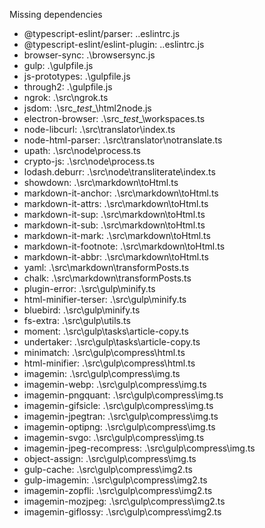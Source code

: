 Missing dependencies
* @typescript-eslint/parser: .\.eslintrc.js
* @typescript-eslint/eslint-plugin: .\.eslintrc.js
* browser-sync: .\browsersync.js
* gulp: .\gulpfile.js
* js-prototypes: .\gulpfile.js
* through2: .\gulpfile.js
* ngrok: .\src\ngrok.ts
* jsdom: .\src\__test__\html2node.js
* electron-browser: .\src\__test__\workspaces.ts
* node-libcurl: .\src\translator\index.ts
* node-html-parser: .\src\translator\notranslate.ts
* upath: .\src\node\process.ts
* crypto-js: .\src\node\process.ts
* lodash.deburr: .\src\node\transliterate\index.ts
* showdown: .\src\markdown\toHtml.ts
* markdown-it-anchor: .\src\markdown\toHtml.ts
* markdown-it-attrs: .\src\markdown\toHtml.ts
* markdown-it-sup: .\src\markdown\toHtml.ts
* markdown-it-sub: .\src\markdown\toHtml.ts
* markdown-it-mark: .\src\markdown\toHtml.ts
* markdown-it-footnote: .\src\markdown\toHtml.ts
* markdown-it-abbr: .\src\markdown\toHtml.ts
* yaml: .\src\markdown\transformPosts.ts
* chalk: .\src\markdown\transformPosts.ts
* plugin-error: .\src\gulp\minify.ts
* html-minifier-terser: .\src\gulp\minify.ts
* bluebird: .\src\gulp\minify.ts
* fs-extra: .\src\gulp\utils.ts
* moment: .\src\gulp\tasks\article-copy.ts
* undertaker: .\src\gulp\tasks\article-copy.ts
* minimatch: .\src\gulp\compress\html.ts
* html-minifier: .\src\gulp\compress\html.ts
* imagemin: .\src\gulp\compress\img.ts
* imagemin-webp: .\src\gulp\compress\img.ts
* imagemin-pngquant: .\src\gulp\compress\img.ts
* imagemin-gifsicle: .\src\gulp\compress\img.ts
* imagemin-jpegtran: .\src\gulp\compress\img.ts
* imagemin-optipng: .\src\gulp\compress\img.ts
* imagemin-svgo: .\src\gulp\compress\img.ts
* imagemin-jpeg-recompress: .\src\gulp\compress\img.ts
* object-assign: .\src\gulp\compress\img.ts
* gulp-cache: .\src\gulp\compress\img2.ts
* gulp-imagemin: .\src\gulp\compress\img2.ts
* imagemin-zopfli: .\src\gulp\compress\img2.ts
* imagemin-mozjpeg: .\src\gulp\compress\img2.ts
* imagemin-giflossy: .\src\gulp\compress\img2.ts
